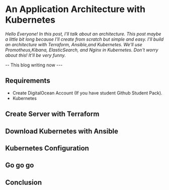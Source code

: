 

# An Application Architecture with Kubernetes

*Hello Everyone! In this post, I'll talk about an architecture. This post maybe a little bit long because I'll create from scratch but simple and easy. I'll build an architecture with Terraform, Ansible,and Kubernetes. We'll use Promotheus,Kibana, ElasticSearch, and Nginx in Kubernetes. Don't worry about this! It'll be very funny.*

-- This blog writing now ---
## Requirements
- Create DigitalOcean Account (If you have student Github Student Pack).
- Kubernetes
## Create Server with Terraform

## Download Kubernetes with Ansible

## Kubernetes Configuration

## Go go go

## Conclusion